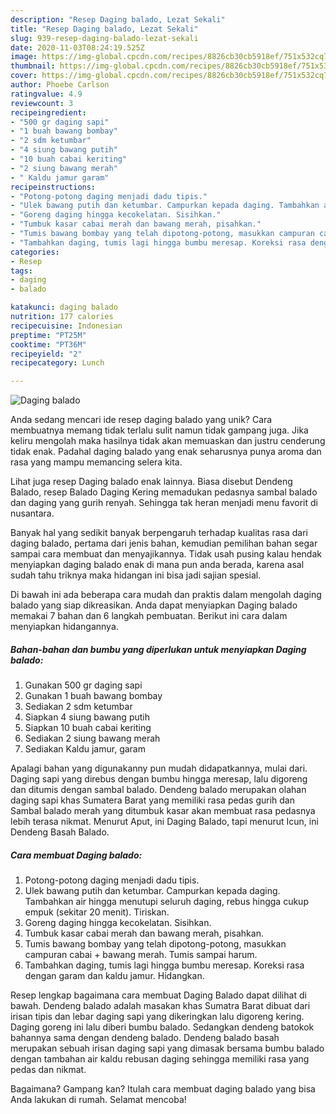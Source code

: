 ```yaml
---
description: "Resep Daging balado, Lezat Sekali"
title: "Resep Daging balado, Lezat Sekali"
slug: 939-resep-daging-balado-lezat-sekali
date: 2020-11-03T08:24:19.525Z
image: https://img-global.cpcdn.com/recipes/8826cb30cb5918ef/751x532cq70/daging-balado-foto-resep-utama.jpg
thumbnail: https://img-global.cpcdn.com/recipes/8826cb30cb5918ef/751x532cq70/daging-balado-foto-resep-utama.jpg
cover: https://img-global.cpcdn.com/recipes/8826cb30cb5918ef/751x532cq70/daging-balado-foto-resep-utama.jpg
author: Phoebe Carlson
ratingvalue: 4.9
reviewcount: 3
recipeingredient:
- "500 gr daging sapi"
- "1 buah bawang bombay"
- "2 sdm ketumbar"
- "4 siung bawang putih"
- "10 buah cabai keriting"
- "2 siung bawang merah"
- " Kaldu jamur garam"
recipeinstructions:
- "Potong-potong daging menjadi dadu tipis."
- "Ulek bawang putih dan ketumbar. Campurkan kepada daging. Tambahkan air hingga menutupi seluruh daging, rebus hingga cukup empuk (sekitar 20 menit). Tiriskan."
- "Goreng daging hingga kecokelatan. Sisihkan."
- "Tumbuk kasar cabai merah dan bawang merah, pisahkan."
- "Tumis bawang bombay yang telah dipotong-potong, masukkan campuran cabai + bawang merah. Tumis sampai harum."
- "Tambahkan daging, tumis lagi hingga bumbu meresap. Koreksi rasa dengan garam dan kaldu jamur. Hidangkan."
categories:
- Resep
tags:
- daging
- balado

katakunci: daging balado 
nutrition: 177 calories
recipecuisine: Indonesian
preptime: "PT25M"
cooktime: "PT36M"
recipeyield: "2"
recipecategory: Lunch

---
```



![Daging balado](https://img-global.cpcdn.com/recipes/8826cb30cb5918ef/751x532cq70/daging-balado-foto-resep-utama.jpg)

Anda sedang mencari ide resep daging balado yang unik? Cara membuatnya memang tidak terlalu sulit namun tidak gampang juga. Jika keliru mengolah maka hasilnya tidak akan memuaskan dan justru cenderung tidak enak. Padahal daging balado yang enak seharusnya punya aroma dan rasa yang mampu memancing selera kita.

Lihat juga resep Daging balado enak lainnya. Biasa disebut Dendeng Balado, resep Balado Daging Kering memadukan pedasnya sambal balado dan daging yang gurih renyah. Sehingga tak heran menjadi menu favorit di nusantara.

Banyak hal yang sedikit banyak berpengaruh terhadap kualitas rasa dari daging balado, pertama dari jenis bahan, kemudian pemilihan bahan segar sampai cara membuat dan menyajikannya. Tidak usah pusing kalau hendak menyiapkan daging balado enak di mana pun anda berada, karena asal sudah tahu triknya maka hidangan ini bisa jadi sajian spesial.


Di bawah ini ada beberapa cara mudah dan praktis dalam mengolah daging balado yang siap dikreasikan. Anda dapat menyiapkan Daging balado memakai 7 bahan dan 6 langkah pembuatan. Berikut ini cara dalam menyiapkan hidangannya.

<!--inarticleads1-->

##### Bahan-bahan dan bumbu yang diperlukan untuk menyiapkan Daging balado:

1. Gunakan 500 gr daging sapi
1. Gunakan 1 buah bawang bombay
1. Sediakan 2 sdm ketumbar
1. Siapkan 4 siung bawang putih
1. Siapkan 10 buah cabai keriting
1. Sediakan 2 siung bawang merah
1. Sediakan  Kaldu jamur, garam


Apalagi bahan yang digunakanny pun mudah didapatkannya, mulai dari. Daging sapi yang direbus dengan bumbu hingga meresap, lalu digoreng dan ditumis dengan sambal balado. Dendeng balado merupakan olahan daging sapi khas Sumatera Barat yang memiliki rasa pedas gurih dan Sambal balado merah yang ditumbuk kasar akan membuat rasa pedasnya lebih terasa nikmat. Menurut Aput, ini Daging Balado, tapi menurut Icun, ini Dendeng Basah Balado. 

<!--inarticleads2-->

##### Cara membuat Daging balado:

1. Potong-potong daging menjadi dadu tipis.
1. Ulek bawang putih dan ketumbar. Campurkan kepada daging. Tambahkan air hingga menutupi seluruh daging, rebus hingga cukup empuk (sekitar 20 menit). Tiriskan.
1. Goreng daging hingga kecokelatan. Sisihkan.
1. Tumbuk kasar cabai merah dan bawang merah, pisahkan.
1. Tumis bawang bombay yang telah dipotong-potong, masukkan campuran cabai + bawang merah. Tumis sampai harum.
1. Tambahkan daging, tumis lagi hingga bumbu meresap. Koreksi rasa dengan garam dan kaldu jamur. Hidangkan.


Resep lengkap bagaimana cara membuat Daging Balado dapat dilihat di bawah. Dendeng balado adalah masakan khas Sumatra Barat dibuat dari irisan tipis dan lebar daging sapi yang dikeringkan lalu digoreng kering. Daging goreng ini lalu diberi bumbu balado. Sedangkan dendeng batokok bahannya sama dengan dendeng balado. Dendeng balado basah merupakan sebuah irisan daging sapi yang dimasak bersama bumbu balado dengan tambahan air kaldu rebusan daging sehingga memiliki rasa yang pedas dan nikmat. 

Bagaimana? Gampang kan? Itulah cara membuat daging balado yang bisa Anda lakukan di rumah. Selamat mencoba!
